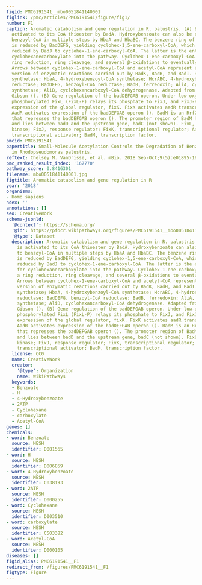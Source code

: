 ```yaml
---
figid: PMC6191541__mbo0051841140001
figlink: /pmc/articles/PMC6191541/figure/fig1/
number: F1
caption: Aromatic catabolism and gene regulation in R. palustris. (A) Benzoate is
  activated to its CoA thioester by BadA. Hydroxybenzoate can also be converted to
  benzoyl-CoA in multiple steps by HbaA and HbaBC. The benzene ring of benzoyl-CoA
  is reduced by BadDEFG, yielding cyclohex-1,5-ene-carboxyl-CoA, which is further
  reduced by BadJ to cyclohex-1-ene-carboxyl-CoA. The latter is the entry point for
  cyclohexanecarboxylate into the pathway. Cyclohex-1-ene-carboxyl-CoA undergoes a
  ring reduction, ring cleavage, and several β-oxidations to eventually form acetyl-CoA.
  Arrows between cyclohex-1-ene-carboxyl-CoA and acetyl-CoA represent a simplified
  version of enzymatic reactions carried out by BadK, BadH, and BadI. BadA, benzoyl-CoA
  synthetase; HbaA, 4-hydroxybenzoyl-CoA synthetase; HcrABC, 4-hydroxybenzoyl-CoA
  reductase; BadDEFG, benzoyl-CoA reductase; BadB, ferredoxin; AliA, cyclohexancarboxyl-CoA
  synthetase; AliB, cyclohexancarboxyl-CoA dehydrogenase. Adapted from Harwood and
  Gibson (). (B) Gene regulation of the badDEFGAB operon. Under low-oxygen conditions,
  phosphorylated FixL (FixL-P) relays its phosphate to FixJ, and FixJ-P activates
  expression of the global regulator, fixK. FixK activates aadR transcription, and
  AadR activates expression of the badDEFGAB operon (). BadM is an Rrf2-like regulator
  that represses the badDEFGAB operon (). The promoter region of BadM has been characterized
  and lies between badD and the upstream gene, badC (not shown). FixL, sensor histidine
  kinase; FixJ, response regulator; FixK, transcriptional regulator; AadR, Crp-like
  transcriptional activator; BadM, transcription factor.
pmcid: PMC6191541
papertitle: Small-Molecule Acetylation Controls the Degradation of Benzoate and Photosynthesis
  in Rhodopseudomonas palustris.
reftext: Chelsey M. VanDrisse, et al. mBio. 2018 Sep-Oct;9(5):e01895-18.
pmc_ranked_result_index: '167770'
pathway_score: 0.8416301
filename: mbo0051841140001.jpg
figtitle: Aromatic catabolism and gene regulation in R
year: '2018'
organisms:
- Homo sapiens
ndex: ''
annotations: []
seo: CreativeWork
schema-jsonld:
  '@context': https://schema.org/
  '@id': https://pfocr.wikipathways.org/figures/PMC6191541__mbo0051841140001.html
  '@type': Dataset
  description: Aromatic catabolism and gene regulation in R. palustris. (A) Benzoate
    is activated to its CoA thioester by BadA. Hydroxybenzoate can also be converted
    to benzoyl-CoA in multiple steps by HbaA and HbaBC. The benzene ring of benzoyl-CoA
    is reduced by BadDEFG, yielding cyclohex-1,5-ene-carboxyl-CoA, which is further
    reduced by BadJ to cyclohex-1-ene-carboxyl-CoA. The latter is the entry point
    for cyclohexanecarboxylate into the pathway. Cyclohex-1-ene-carboxyl-CoA undergoes
    a ring reduction, ring cleavage, and several β-oxidations to eventually form acetyl-CoA.
    Arrows between cyclohex-1-ene-carboxyl-CoA and acetyl-CoA represent a simplified
    version of enzymatic reactions carried out by BadK, BadH, and BadI. BadA, benzoyl-CoA
    synthetase; HbaA, 4-hydroxybenzoyl-CoA synthetase; HcrABC, 4-hydroxybenzoyl-CoA
    reductase; BadDEFG, benzoyl-CoA reductase; BadB, ferredoxin; AliA, cyclohexancarboxyl-CoA
    synthetase; AliB, cyclohexancarboxyl-CoA dehydrogenase. Adapted from Harwood and
    Gibson (). (B) Gene regulation of the badDEFGAB operon. Under low-oxygen conditions,
    phosphorylated FixL (FixL-P) relays its phosphate to FixJ, and FixJ-P activates
    expression of the global regulator, fixK. FixK activates aadR transcription, and
    AadR activates expression of the badDEFGAB operon (). BadM is an Rrf2-like regulator
    that represses the badDEFGAB operon (). The promoter region of BadM has been characterized
    and lies between badD and the upstream gene, badC (not shown). FixL, sensor histidine
    kinase; FixJ, response regulator; FixK, transcriptional regulator; AadR, Crp-like
    transcriptional activator; BadM, transcription factor.
  license: CC0
  name: CreativeWork
  creator:
    '@type': Organization
    name: WikiPathways
  keywords:
  - Benzoate
  - H
  - 4-Hydroxybenzoate
  - 2ATP
  - Cyclohexane
  - carboxylate
  - Acetyl-CoA
genes: []
chemicals:
- word: Benzoate
  source: MESH
  identifier: D001565
- word: H
  source: MESH
  identifier: D006859
- word: 4-Hydroxybenzoate
  source: MESH
  identifier: C038193
- word: 2ATP
  source: MESH
  identifier: D000255
- word: Cyclohexane
  source: MESH
  identifier: D003510
- word: carboxylate
  source: MESH
  identifier: C503382
- word: Acetyl-CoA
  source: MESH
  identifier: D000105
diseases: []
figid_alias: PMC6191541__F1
redirect_from: /figures/PMC6191541__F1
figtype: Figure
---
```

